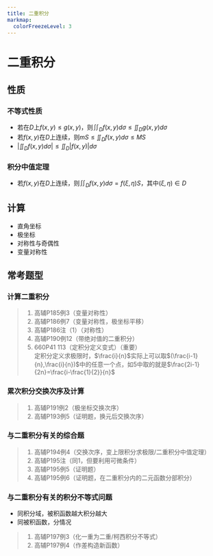 ```yaml
---
title: 二重积分
markmap:
  colorFreezeLevel: 3
---
```


# 二重积分
## 性质
### 不等式性质
- 若在$D$上$f(x,y)\leq g(x,y)$，则$\iint_Df(x,y)d\sigma\leq\iint_Dg(x,y)d\sigma$
- 若$f(x,y)$在$D$上连续，则$mS\leq\iint_Df(x,y)d\sigma\leq MS$
- $|\iint_Df(x,y)d\sigma|\leq\iint_D|f(x,y)|d\sigma$

### 积分中值定理
- 若$f(x,y)$在$D$上连续，则$\iint_Df(x,y)d\sigma=f(\xi,\eta)S$，其中$(\xi,\eta)\in D$

## 计算
- 直角坐标
- 极坐标
- 对称性与奇偶性
- 变量对称性

## 常考题型
### 计算二重积分
> 1. 高辅P185例3（变量对称性）
> 2. 高辅P186例7（变量对称性，极坐标平移）
> 3. 高辅P186注（1）（对称性）
> 4. 高辅P190例12（带绝对值的二重积分）
> 5. 660P41 113（定积分定义变式）（重要）<br>
> 定积分定义求极限时，$\frac{i}{n}$实际上可以取$(\frac{i-1}{n},\frac{i}{n})$中的任意一个点，如5中取的就是$\frac{2i-1}{2n}=\frac{i-\frac{1}{2}}{n}$

### 累次积分交换次序及计算
> 1. 高辅P191例2（极坐标交换次序）
> 2. 高辅P193例5（证明题，换元后交换次序）

### 与二重积分有关的综合题
> 1. 高辅P194例4（交换次序，变上限积分求极限/二重积分中值定理）
> 2. 高辅P195注（同1，但要利用可微条件）
> 3. 高辅P195例5（证明题）
> 4. 高辅P195例6（证明题，在二重积分内的二元函数分部积分）

### 与二重积分有关的积分不等式问题
- 同积分域，被积函数越大积分越大
- 同被积函数，分情况

> 1. 高辅P197例3（化一重为二重/柯西积分不等式）
> 2. 高辅P197例4（作差构造新函数）
